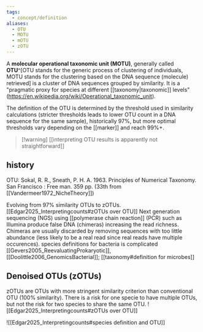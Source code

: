 ```yaml
---
tags:
  - concept/definition
aliases:
  - OTU
  - MOTU
  - mOTU
  - zOTU
---
```

A **molecular operational taxonomic unit (MOTU)**, generally called **OTU**^[OTU stands for the generic process of clustering of individuals, MOTU stands for the clustering based on the DNA sequence (molecule) retrieved] is a cluster of DNA sequences grouped by similarity. It is a "pragmatic proxy for species at different [[taxonomy|taxonomic]] levels" (https://en.wikipedia.org/wiki/Operational_taxonomic_unit).

The definition of the OTU is determined by the threshold used in similarity calculations (stricter thresholds leads to lower OTU count in a DNA sequence for the same sample), historically 97%, but more optimal thresholds vary depending on the [[marker]] and reach 99%+.

> [!warning] [[interpreting OTU results is apparently not straightforward]]
## history
OTU: Sokal, R. R., Sneath, P. H. A. 1963. Principles of Numerical Taxonomy. San Francisco : Free man. 359 pp. (33th from [[Vandermeer1972_NicheTheory]])

Evolving from 97% similarity OTUs to zOTUs.  [[Edgar2025_Interpretingcounts#zOTUs over OTU]]
Next generation sequencing (NGS) using [[polymerase chain reaction]] (PCR) such as Illumina produce false DNA (chimeras) increasing the read richness. Chimeras are usually discarded by removing sequences with too little abundance (less likely to be a real read since real reads have multiple occurences).
species definitions for bacteria is complicated [[Gevers2005_ReevaluatingProkaryotic]], [[Doolittle2006_GenomicsBacterial]]; [[taxonomy#definition for microbes]]
## Denoised OTUs (zOTUs)
zOTUs are OTUs with more stringent similarity criterion than conventional OTU (100% similarity). There is a risk for one specie to have multiple OTUs, but not the risk for two species to share the same OTU.
![[Edgar2025_Interpretingcounts#zOTUs over OTU]]

![[Edgar2025_Interpretingcounts#species definition and OTU]]